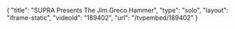 {
    "title": "SUPRA Presents The Jim Greco Hammer",
    "type": "solo",
    "layout": "iframe-static",
    "videoId": "189402",
    "url": "\/tvpembed\/189402"
}